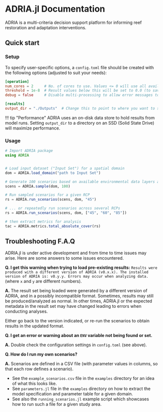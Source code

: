 # ADRIA.jl Documentation

ADRIA is a multi-criteria decision support platform for informing reef restoration and adaptation interventions.


## Quick start

### Setup

To specify user-specific options, a `config.toml` file should be created with the following options (adjusted to suit your needs):

```toml
[operation]
num_cores = 2     # No. of cores to use. Values <= 0 will use all available cores.
threshold = 1e-8  # Result values below this will be set to 0.0 (to save disk space)
debug = false     # Disable multi-processing to allow error messages to be shown

[results]
output_dir = "./Outputs"  # Change this to point to where you want to store results
```

!!! tip "Performance"
    ADRIA uses an on-disk data store to hold results from model runs.
    Setting `output_dir` to a directory on an SSD (Solid State Drive)
    will maximize performance.


### Usage

```julia
# Import ADRIA package
using ADRIA


# Load input dataset ("Input Set") for a spatial domain
dom = ADRIA.load_domain("path to Input Set")

# Generate 100 scenarios based on available environmental data layers and model parameters
scens = ADRIA.sample(dom, 100)

# Run sampled scenarios for a given RCP
rs = ADRIA.run_scenarios(scens, dom, "45")

# ... or repeatedly run scenarios across several RCPs
rs = ADRIA.run_scenarios(scens, dom, ["45", "60", "85"])

# then extract metrics for analysis
tac = ADRIA.metrics.total_absolute_cover(rs)
```


## Troubleshooting F.A.Q

ADRIA.jl is under active development and from time to time issues may arise.
Here are some answers to some issues encountered.

**Q. I get this warning when trying to load pre-existing results:**
  `Results were produced with a different version of ADRIA (v0.x.x). The installed version of ADRIA is: v0.y.y. Errors may occur when analyzing data.` 
  (where `x` and `y` are different numbers).

**A.** The result set being loaded were generated by a different version of ADRIA, and in a possibly incompatible format.
  Sometimes, results may still be produced/analyzed as normal. In other times, ADRIA.jl or the expected metadata in the result set may have changed
  leading to errors when conducting analyses.

  Either go back to the version indicated, or re-run the scenarios to obtain results in the updated format.

**Q. I get an error or warning about an `ENV` variable not being found or set.**

**A.** Double check the configuration settings in `config.toml` (see above).

**Q. How do I run my own scenarios?**

**A.** Scenarios are defined in a CSV file (with parameter values in columns, so that each row defines a scenario).

  - See the `example_scenarios.csv` file in the `examples` directory for an idea of what this looks like.
  - See `parameters.jl` file in the `examples` directory on how to extract the model specification and parameter table for a given domain.
  - See also the `running_scenarios.jl` example script which showcases how to run such a file for a given study area.